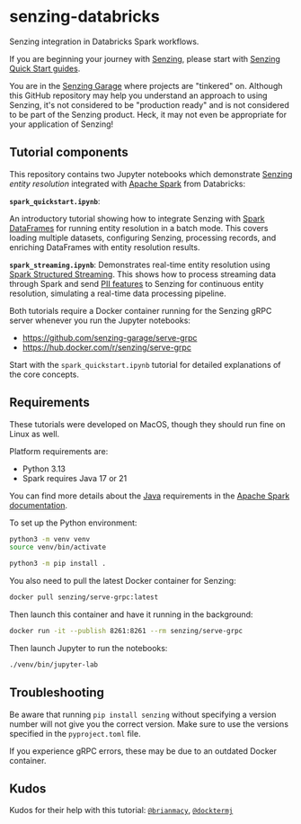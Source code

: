 # senzing-databricks

Senzing integration in Databricks Spark workflows.

If you are beginning your journey with [Senzing],
please start with [Senzing Quick Start guides].

You are in the [Senzing Garage] where projects are "tinkered" on.
Although this GitHub repository may help you understand an approach to using Senzing,
it's not considered to be "production ready" and is not considered to be part of the Senzing product.
Heck, it may not even be appropriate for your application of Senzing!

## Tutorial components

This repository contains two Jupyter notebooks which demonstrate
[Senzing] _entity resolution_ integrated with [Apache Spark] from Databricks:

**`spark_quickstart.ipynb`**:

An introductory tutorial showing how to integrate Senzing with [Spark DataFrames]
for running entity resolution in a batch mode. This covers loading
multiple datasets, configuring Senzing, processing records, and
enriching DataFrames with entity resolution results.

**`spark_streaming.ipynb`**:
Demonstrates real-time entity resolution using [Spark Structured Streaming].
This shows how to process streaming data through Spark and send
[PII features] to Senzing for continuous entity resolution, simulating a real-time
data processing pipeline.

Both tutorials require a Docker container running for the Senzing gRPC
server whenever you run the Jupyter notebooks:

- <https://github.com/senzing-garage/serve-grpc>
- <https://hub.docker.com/r/senzing/serve-grpc>

Start with the `spark_quickstart.ipynb` tutorial for detailed
explanations of the core concepts.

## Requirements

These tutorials were developed on MacOS, though they should run fine
on Linux as well.

Platform requirements are:

- Python 3.13
- Spark requires Java 17 or 21

You can find more details about the [Java]
requirements in the [Apache Spark documentation].

To set up the Python environment:

```bash
python3 -m venv venv
source venv/bin/activate

python3 -m pip install .
```

You also need to pull the latest Docker container for Senzing:

```bash
docker pull senzing/serve-grpc:latest
```

Then launch this container and have it running in the background:

```bash
docker run -it --publish 8261:8261 --rm senzing/serve-grpc
```

Then launch Jupyter to run the notebooks:

```bash
./venv/bin/jupyter-lab
```

## Troubleshooting

Be aware that running `pip install senzing` without specifying a
version number will not give you the correct version. Make sure to
use the versions specified in the `pyproject.toml` file.

If you experience gRPC errors, these may be due to an outdated
Docker container.

## Kudos

Kudos for their help with this tutorial:
[`@brianmacy`], [`@docktermj`]

[`@brianmacy`]: https://github.com/brianmacy
[`@docktermj`]: https://github.com/docktermj
[Apache Spark documentation]: https://spark.apache.org/docs/latest/
[Apache Spark]: https://spark.apache.org/
[Java]: https://www.java.com/
[PII features]: https://en.wikipedia.org/wiki/Personal_data
[Senzing Garage]: https://github.com/senzing-garage
[Senzing Quick Start guides]: https://docs.senzing.com/quickstart/
[Senzing]: https://senzing.com/
[Spark DataFrames]: https://spark.apache.org/docs/4.0.0/sql-programming-guide.html#datasets-and-dataframes
[Spark Structured Streaming]: https://spark.apache.org/docs/4.0.0/streaming/getting-started.html

